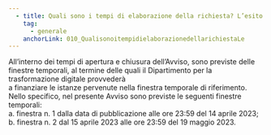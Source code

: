 ```yaml
---
  - title: Quali sono i tempi di elaborazione della richiesta? L’esito della verifica sarà trasmesso dopo la scadenza naturale del bando oppure seguirà altri tempi?
    tag:
      - generale
    anchorLink: 010_QualisonoitempidielaborazionedellarichiestaLe
---
```


All’interno dei tempi di apertura e chiusura dell’Avviso, sono previste delle finestre temporali, al termine delle quali il Dipartimento per la trasformazione digitale provvederà<br> a finanziare le istanze pervenute nella finestra temporale di riferimento. <br> Nello specifico, nel presente Avviso sono previste le seguenti finestre temporali:<br> a. finestra n. 1 dalla data di pubblicazione alle ore 23:59 del 14 aprile 2023;<br> b. finestra n. 2 dal 15 aprile 2023 alle ore 23:59 del 19 maggio 2023.
